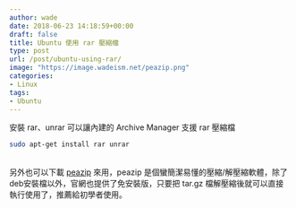 ```yaml
---
author: wade
date: 2018-06-23 14:18:59+00:00
draft: false
title: Ubuntu 使用 rar 壓縮檔
type: post
url: /post/ubuntu-using-rar/
image: "https://image.wadeism.net/peazip.png"
categories:
- Linux
tags:
- Ubuntu
---
```


安裝 rar、unrar 可以讓內建的 Archive Manager 支援 rar 壓縮檔
    
```bash
sudo apt-get install rar unrar
```

\
另外也可以下載 [peazip](http://www.peazip.org/peazip-linux.html) 來用，peazip 是個蠻簡潔易懂的壓縮/解壓縮軟體，除了deb安裝檔以外，官網也提供了免安裝版，只要把 tar.gz 檔解壓縮後就可以直接執行使用了，推薦給初學者使用。
